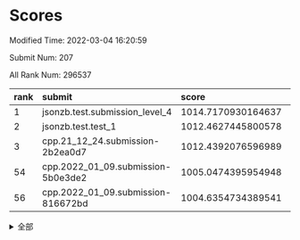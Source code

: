 # Scores

Modified Time: 2022-03-04 16:20:59

Submit Num: 207

All Rank Num: 296537

| rank |               submit               |       score        |       sigma        | pk_num |
| :--- | :--------------------------------- | :----------------- | :----------------- | :----- |
| 1    | jsonzb.test.submission_level_4     | 1014.7170930164637 | 0.8586334873958583 | 5733   |
| 2    | jsonzb.test.test_1                 | 1012.4627445800578 | 0.7917351005574077 | 5728   |
| 3    | cpp.21_12_24.submission-2b2ea0d7   | 1012.4392076596989 | 0.8091524943069491 | 5730   |
| 54   | cpp.2022_01_09.submission-5b0e3de2 | 1005.0474395954948 | 0.7164915351300326 | 5731   |
| 56   | cpp.2022_01_09.submission-816672bd | 1004.6354734389541 | 0.728362464970123  | 5729   |


<details>
<summary>全部</summary>

| rank |                 submit                 |       score        |       sigma        | pk_num |
| :--- | :------------------------------------- | :----------------- | :----------------- | :----- |
| 1    | jsonzb.test.submission_level_4         | 1014.7170930164637 | 0.8586334873958583 | 5733   |
| 2    | jsonzb.test.test_1                     | 1012.4627445800578 | 0.7917351005574077 | 5728   |
| 3    | cpp.21_12_24.submission-2b2ea0d7       | 1012.4392076596989 | 0.8091524943069491 | 5730   |
| 4    | gobigger.level_3.submission_level_3_29 | 1011.211996117491  | 0.7641260748900951 | 5728   |
| 5    | gobigger.level_3.submission_level_3_26 | 1011.0817935898497 | 0.7462164799893731 | 5729   |
| 6    | gobigger.level_3.submission_level_3_2  | 1011.0771129893674 | 0.7794260142190711 | 5729   |
| 7    | gobigger.level_3.submission_level_3_28 | 1011.0422043463404 | 0.7660715891777055 | 5731   |
| 8    | gobigger.level_3.submission_level_3_44 | 1010.8650060665337 | 0.7716226457590475 | 5732   |
| 9    | gobigger.level_3.submission_level_3_27 | 1010.8498470150796 | 0.7860338271291646 | 5727   |
| 10   | gobigger.level_3.submission_level_3_14 | 1010.7383324694271 | 0.7643564097678249 | 5731   |
| 11   | gobigger.level_3.submission_level_3_4  | 1010.6799178864092 | 0.7639293589900734 | 5736   |
| 12   | gobigger.level_3.submission_level_3_49 | 1010.6626454859706 | 0.7907507175222384 | 5735   |
| 13   | gobigger.level_3.submission_level_3_1  | 1010.6546120626386 | 0.7615877337377134 | 5733   |
| 14   | gobigger.level_3.submission_level_3_15 | 1010.548279196818  | 0.7898788458428676 | 5731   |
| 15   | gobigger.level_3.submission_level_3_10 | 1010.4861228766109 | 0.7558151969464371 | 5730   |
| 16   | gobigger.level_3.submission_level_3_35 | 1010.4566979147039 | 0.7907221424324695 | 5732   |
| 17   | gobigger.level_3.submission_level_3_41 | 1010.4308125884983 | 0.7528073766422713 | 5734   |
| 18   | gobigger.level_3.submission_level_3_46 | 1010.38203171272   | 0.7720195882042341 | 5732   |
| 19   | gobigger.level_3.submission_level_3_0  | 1010.3711572217    | 0.7769609001742892 | 5733   |
| 20   | gobigger.level_3.submission_level_3_3  | 1010.3409702169419 | 0.7485677204648498 | 5728   |
| 21   | gobigger.level_3.submission_level_3_6  | 1010.2595349403581 | 0.7540745233816242 | 5728   |
| 22   | gobigger.level_3.submission_level_3_34 | 1010.1794000297023 | 0.7641191005299502 | 5733   |
| 23   | gobigger.level_3.submission_level_3_7  | 1010.1478086251793 | 0.7648578289941721 | 5726   |
| 24   | gobigger.level_3.submission_level_3_33 | 1010.1459315185508 | 0.7717880880378566 | 5732   |
| 25   | gobigger.level_3.submission_level_3_8  | 1010.1270419180587 | 0.7537718535558101 | 5728   |
| 26   | gobigger.level_3.submission_level_3_31 | 1009.8892985581379 | 0.7689171530796244 | 5730   |
| 27   | gobigger.level_3.submission_level_3_47 | 1009.8833865812759 | 0.7526832081110585 | 5734   |
| 28   | gobigger.level_3.submission_level_3_20 | 1009.8409279206984 | 0.7439874037143069 | 5734   |
| 29   | gobigger.level_3.submission_level_3_16 | 1009.8193510444488 | 0.7565589104116118 | 5727   |
| 30   | gobigger.level_3.submission_level_3_45 | 1009.8079425617357 | 0.7812635391109521 | 5732   |
| 31   | gobigger.level_3.submission_level_3_19 | 1009.8001472242254 | 0.7676738546536858 | 5734   |
| 32   | gobigger.level_3.submission_level_3_21 | 1009.735345852129  | 0.7384591564916203 | 5723   |
| 33   | gobigger.level_3.submission_level_3_43 | 1009.720572830369  | 0.7649454464502204 | 5738   |
| 34   | gobigger.level_3.submission_level_3_13 | 1009.7095499215505 | 0.7573728491369801 | 5734   |
| 35   | gobigger.level_3.submission_level_3_32 | 1009.6607448424448 | 0.7419483910032012 | 5729   |
| 36   | gobigger.level_3.submission_level_3_25 | 1009.6179011060933 | 0.7615636964309492 | 5725   |
| 37   | gobigger.level_3.submission_level_3_24 | 1009.6089501072614 | 0.7603795276673943 | 5735   |
| 38   | gobigger.level_3.submission_level_3_37 | 1009.602998302749  | 0.7558179894799524 | 5730   |
| 39   | gobigger.level_3.submission_level_3_48 | 1009.580128697081  | 0.7507107267444404 | 5728   |
| 40   | gobigger.level_3.submission_level_3_38 | 1009.5619975991847 | 0.7333338220285015 | 5731   |
| 41   | gobigger.level_3.submission_level_3_30 | 1009.536833892579  | 0.7632507254160761 | 5733   |
| 42   | gobigger.level_3.submission_level_3_39 | 1009.3764328297817 | 0.7616625455882962 | 5731   |
| 43   | gobigger.level_3.submission_level_3_22 | 1009.309282895561  | 0.7533231306189638 | 5728   |
| 44   | gobigger.level_3.submission_level_3_42 | 1009.217589061514  | 0.7520006984947974 | 5729   |
| 45   | gobigger.level_3.submission_level_3_11 | 1009.1835117220893 | 0.7437711640619787 | 5729   |
| 46   | gobigger.level_3.submission_level_3_18 | 1009.1513436307214 | 0.7529350442959944 | 5728   |
| 47   | gobigger.level_3.submission_level_3_36 | 1009.1167290483434 | 0.7783144395294288 | 5731   |
| 48   | gobigger.level_3.submission_level_3_12 | 1009.1076283636672 | 0.7531345603225078 | 5730   |
| 49   | gobigger.level_3.submission_level_3_40 | 1008.9809669805454 | 0.7542749657300326 | 5729   |
| 50   | gobigger.level_3.submission_level_3_5  | 1008.6880440727082 | 0.7645916348436281 | 5726   |
| 51   | gobigger.level_3.submission_level_3_9  | 1008.1348323125205 | 0.7547996207327513 | 5729   |
| 52   | gobigger.level_3.submission_level_3_17 | 1008.0406105990756 | 0.7348848483704754 | 5726   |
| 53   | gobigger.level_3.submission_level_3_23 | 1007.3010088963171 | 0.722770571295357  | 5734   |
| 54   | cpp.2022_01_09.submission-5b0e3de2     | 1005.0474395954948 | 0.7164915351300326 | 5731   |
| 55   | gobigger.level_1.submission_level_1_47 | 1004.9662436666581 | 0.7442203388704353 | 5730   |
| 56   | cpp.2022_01_09.submission-816672bd     | 1004.6354734389541 | 0.728362464970123  | 5729   |
| 57   | gobigger.level_1.submission_level_1_27 | 1004.517733252775  | 0.7172597259015573 | 5733   |
| 58   | gobigger.level_1.submission_level_1_44 | 1004.3859936729234 | 0.7073537731186061 | 5732   |
| 59   | gobigger.level_1.submission_level_1_21 | 1004.3825774772664 | 0.7224860154876663 | 5737   |
| 60   | gobigger.level_1.submission_level_1_0  | 1004.3769884688625 | 0.7237080806249576 | 5733   |
| 61   | gobigger.level_1.submission_level_1_28 | 1004.3274333590621 | 0.7269047837804514 | 5729   |
| 62   | gobigger.level_1.submission_level_1_43 | 1004.3009643859853 | 0.7223690800791318 | 5729   |
| 63   | gobigger.level_1.submission_level_1_34 | 1004.2859289415159 | 0.7154329355307439 | 5730   |
| 64   | gobigger.level_1.submission_level_1_39 | 1004.0709847092968 | 0.7115486229858565 | 5733   |
| 65   | gobigger.level_1.submission_level_1_11 | 1004.0204945253392 | 0.709529441007786  | 5731   |
| 66   | gobigger.level_1.submission_level_1_1  | 1003.9940591542654 | 0.7158533984189823 | 5728   |
| 67   | gobigger.level_1.submission_level_1_38 | 1003.9833233817475 | 0.7176992946216753 | 5726   |
| 68   | gobigger.level_1.submission_level_1_32 | 1003.952654042255  | 0.7042631474498052 | 5726   |
| 69   | gobigger.level_1.submission_level_1_40 | 1003.8284737246328 | 0.6964591401187347 | 5735   |
| 70   | gobigger.level_1.submission_level_1_9  | 1003.7200809588968 | 0.7127059715890068 | 5723   |
| 71   | gobigger.level_1.submission_level_1_16 | 1003.715634542258  | 0.7167515402896492 | 5730   |
| 72   | gobigger.level_1.submission_level_1_5  | 1003.6782518452733 | 0.7216006582732406 | 5729   |
| 73   | gobigger.level_1.submission_level_1_29 | 1003.67471293146   | 0.7064493073601779 | 5731   |
| 74   | gobigger.level_1.submission_level_1_12 | 1003.6654321741374 | 0.7304052041778244 | 5734   |
| 75   | gobigger.level_1.submission_level_1_46 | 1003.6440951193882 | 0.7228625977073333 | 5729   |
| 76   | gobigger.level_1.submission_level_1_8  | 1003.6391056837236 | 0.717368085372761  | 5733   |
| 77   | gobigger.level_1.submission_level_1_20 | 1003.6346864542342 | 0.7201155145629609 | 5730   |
| 78   | gobigger.level_1.submission_level_1_49 | 1003.5624422386138 | 0.726994421382257  | 5726   |
| 79   | gobigger.level_1.submission_level_1_18 | 1003.5443513973329 | 0.7049491540368007 | 5734   |
| 80   | gobigger.level_1.submission_level_1_36 | 1003.5253582263285 | 0.7185024558470267 | 5727   |
| 81   | gobigger.level_1.submission_level_1_13 | 1003.5035370249294 | 0.7161139950142562 | 5729   |
| 82   | gobigger.level_1.submission_level_1_48 | 1003.4843953528566 | 0.7117129034612615 | 5730   |
| 83   | gobigger.level_1.submission_level_1_6  | 1003.4619443053214 | 0.7147436766590437 | 5729   |
| 84   | gobigger.level_1.submission_level_1_15 | 1003.4302073276672 | 0.7065749319074339 | 5733   |
| 85   | gobigger.level_1.submission_level_1_33 | 1003.4065542094103 | 0.724035029552762  | 5727   |
| 86   | gobigger.level_1.submission_level_1_4  | 1003.247869168997  | 0.7007645903427522 | 5730   |
| 87   | gobigger.level_1.submission_level_1_3  | 1003.1790301658559 | 0.7049851200653997 | 5730   |
| 88   | gobigger.level_1.submission_level_1_24 | 1003.1640377921136 | 0.7162829764438969 | 5732   |
| 89   | gobigger.level_1.submission_level_1_10 | 1003.1146266799713 | 0.7117036053633404 | 5728   |
| 90   | gobigger.level_1.submission_level_1_42 | 1003.1051318992766 | 0.7194829898407625 | 5730   |
| 91   | gobigger.level_1.submission_level_1_37 | 1002.9715188328104 | 0.7173576804241016 | 5725   |
| 92   | gobigger.level_1.submission_level_1_35 | 1002.9348379897781 | 0.7106866177159218 | 5729   |
| 93   | gobigger.level_1.submission_level_1_31 | 1002.8267588474989 | 0.7198729979472447 | 5724   |
| 94   | gobigger.level_1.submission_level_1_2  | 1002.795508318302  | 0.7115514393138929 | 5740   |
| 95   | gobigger.level_1.submission_level_1_22 | 1002.7556262028668 | 0.7105434743494295 | 5733   |
| 96   | gobigger.level_1.submission_level_1_14 | 1002.6161639996649 | 0.7213023872015866 | 5730   |
| 97   | gobigger.level_1.submission_level_1_45 | 1002.5092646580187 | 0.7083260950771848 | 5731   |
| 98   | gobigger.level_1.submission_level_1_26 | 1002.3528947015153 | 0.7166086402357666 | 5730   |
| 99   | gobigger.level_1.submission_level_1_25 | 1002.3496464479102 | 0.7213904505702347 | 5734   |
| 100  | gobigger.level_1.submission_level_1_17 | 1002.3453708624643 | 0.7080465571243404 | 5732   |
| 101  | gobigger.level_1.submission_level_1_41 | 1002.3168552214195 | 0.7095599048930913 | 5733   |
| 102  | gobigger.level_1.submission_level_1_19 | 1002.0993477834188 | 0.7097642943468877 | 5728   |
| 103  | gobigger.level_1.submission_level_1_7  | 1001.927095115009  | 0.7136171184093577 | 5732   |
| 104  | gobigger.level_1.submission_level_1_30 | 1001.7518907084475 | 0.7171887103418331 | 5730   |
| 105  | gobigger.level_1.submission_level_1_23 | 1000.963504965453  | 0.7125861130394456 | 5727   |
| 106  | gobigger.random.submission_random_45   | 997.4043806156799  | 0.7077810111362085 | 5733   |
| 107  | gobigger.random.submission_random_33   | 997.3064258396386  | 0.6980231462339942 | 5734   |
| 108  | gobigger.random.submission_random_47   | 997.2977542152283  | 0.7083594259540144 | 5733   |
| 109  | gobigger.random.submission_random_5    | 997.2427120572593  | 0.712212205811803  | 5729   |
| 110  | gobigger.random.submission_random_16   | 997.0097431172296  | 0.7058103475945411 | 5730   |
| 111  | gobigger.random.submission_random_26   | 997.0040796676078  | 0.7106484096620487 | 5731   |
| 112  | gobigger.random.submission_random_48   | 996.9930767471076  | 0.7074351335411417 | 5731   |
| 113  | gobigger.random.submission_random_29   | 996.9908624807357  | 0.7044500948073585 | 5734   |
| 114  | gobigger.random.submission_random_35   | 996.8507560910883  | 0.7058866135190092 | 5726   |
| 115  | gobigger.random.submission_random_7    | 996.7542929068376  | 0.7108743044595861 | 5730   |
| 116  | gobigger.random.submission_random_20   | 996.6870079733089  | 0.7161931495684997 | 5735   |
| 117  | gobigger.random.submission_random_37   | 996.5694010032956  | 0.7000030519851875 | 5733   |
| 118  | gobigger.random.submission_random_23   | 996.4922405731628  | 0.714587562497982  | 5732   |
| 119  | gobigger.random.submission_random_3    | 996.4337379862834  | 0.7069172406575652 | 5733   |
| 120  | gobigger.random.submission_random_2    | 996.4291560211238  | 0.7138063739607923 | 5727   |
| 121  | gobigger.random.submission_random_28   | 996.3506509669569  | 0.7114780783769834 | 5722   |
| 122  | gobigger.random.submission_random_6    | 996.2878357726582  | 0.7092765779897159 | 5729   |
| 123  | gobigger.random.submission_random_19   | 996.2766831146453  | 0.7164289019265745 | 5732   |
| 124  | gobigger.random.submission_random_17   | 996.2526691308459  | 0.7111484728325606 | 5726   |
| 125  | gobigger.random.submission_random_38   | 996.2202282159049  | 0.7194619916095831 | 5725   |
| 126  | gobigger.random.submission_random_15   | 996.1742362291899  | 0.7077222565057126 | 5733   |
| 127  | gobigger.random.submission_random_30   | 996.1702258453676  | 0.7102817126630855 | 5728   |
| 128  | gobigger.random.submission_random_8    | 996.1562322585521  | 0.7307124029730405 | 5734   |
| 129  | gobigger.random.submission_random_44   | 996.1397658307012  | 0.7146380081293868 | 5731   |
| 130  | gobigger.random.submission_random_32   | 996.0235807903564  | 0.7212250409235592 | 5729   |
| 131  | gobigger.random.submission_random_10   | 996.012873096305   | 0.7047603975365518 | 5734   |
| 132  | gobigger.random.submission_random_13   | 995.9886915608263  | 0.7251874976202209 | 5729   |
| 133  | gobigger.random.submission_random_9    | 995.924168648499   | 0.7088994584213517 | 5728   |
| 134  | gobigger.random.submission_random_4    | 995.9054408614905  | 0.6972286352137484 | 5729   |
| 135  | gobigger.random.submission_random_27   | 995.8644695077971  | 0.7176175959360129 | 5730   |
| 136  | gobigger.random.submission_random_24   | 995.8429169228052  | 0.7077529337538123 | 5724   |
| 137  | gobigger.random.submission_random_41   | 995.8171713114142  | 0.7109744672015024 | 5733   |
| 138  | gobigger.random.submission_random_31   | 995.8151214505427  | 0.7063389606862694 | 5730   |
| 139  | gobigger.random.submission_random_12   | 995.7459159584563  | 0.7072599633318404 | 5730   |
| 140  | gobigger.random.submission_random_46   | 995.6298580651986  | 0.7227188174230129 | 5731   |
| 141  | gobigger.random.submission_random_18   | 995.6274682330774  | 0.7142069096432986 | 5726   |
| 142  | gobigger.random.submission_random_11   | 995.6163529189431  | 0.7317918397960763 | 5729   |
| 143  | gobigger.random.submission_random_39   | 995.6131205970067  | 0.7166273220961623 | 5730   |
| 144  | gobigger.random.submission_random_21   | 995.6092200179406  | 0.7147117900207687 | 5726   |
| 145  | gobigger.random.submission_random_25   | 995.5834875393343  | 0.7041639093675718 | 5731   |
| 146  | gobigger.random.submission_random_43   | 995.5426013982797  | 0.7243318874426449 | 5736   |
| 147  | gobigger.random.submission_random_1    | 995.524445580461   | 0.7081603690006323 | 5730   |
| 148  | gobigger.random.submission_random_42   | 995.4649881869066  | 0.7164408407785532 | 5736   |
| 149  | gobigger.random.submission_random_22   | 995.3496115339162  | 0.7184427430197954 | 5732   |
| 150  | gobigger.random.submission_random_34   | 995.3323539728207  | 0.7198121471310491 | 5728   |
| 151  | gobigger.random.submission_random_14   | 995.2997941776468  | 0.7169747748387727 | 5727   |
| 152  | gobigger.random.submission_random_49   | 995.2694501406742  | 0.7157121270056378 | 5730   |
| 153  | gobigger.random.submission_random_36   | 995.0522996013057  | 0.7098208663090122 | 5728   |
| 154  | gobigger.random.submission_random_0    | 995.0006326675434  | 0.7155099563413914 | 5727   |
| 155  | gobigger.random.submission_random_40   | 994.8882891944079  | 0.7218086764574673 | 5735   |
| 156  | gobigger.level_2.submission_level_2_14 | 993.8417024537564  | 0.7233963328488856 | 5728   |
| 157  | gobigger.level_2.submission_level_2_38 | 993.6396194124595  | 0.7167371201136407 | 5727   |
| 158  | gobigger.level_2.submission_level_2_23 | 993.5563690559875  | 0.7269926145176802 | 5732   |
| 159  | gobigger.level_2.submission_level_2_28 | 993.5345576593602  | 0.7425923474372886 | 5725   |
| 160  | gobigger.level_2.submission_level_2_12 | 993.2406803290199  | 0.7386803010380426 | 5726   |
| 161  | gobigger.level_2.submission_level_2_39 | 993.1236164824129  | 0.7435634299075428 | 5733   |
| 162  | gobigger.level_2.submission_level_2_11 | 993.1006449373039  | 0.7226986908401342 | 5727   |
| 163  | gobigger.level_2.submission_level_2_41 | 993.0447225773663  | 0.7442335906986268 | 5735   |
| 164  | gobigger.level_2.submission_level_2_49 | 993.0167322512339  | 0.7463063686117601 | 5735   |
| 165  | gobigger.level_2.submission_level_2_40 | 992.9459534282179  | 0.7499249002855948 | 5731   |
| 166  | gobigger.level_2.submission_level_2_7  | 992.9002406965924  | 0.7489392422671911 | 5729   |
| 167  | gobigger.level_2.submission_level_2_33 | 992.8990814023817  | 0.7658613099967895 | 5728   |
| 168  | gobigger.level_2.submission_level_2_17 | 992.7849130436068  | 0.7541918818619993 | 5730   |
| 169  | gobigger.level_2.submission_level_2_19 | 992.7824432071275  | 0.7352866530588189 | 5731   |
| 170  | gobigger.level_2.submission_level_2_4  | 992.6231194804826  | 0.7351097884549812 | 5732   |
| 171  | gobigger.level_2.submission_level_2_44 | 992.6173573477395  | 0.7498952688357742 | 5727   |
| 172  | gobigger.level_2.submission_level_2_18 | 992.474169499516   | 0.7387323260609092 | 5722   |
| 173  | gobigger.level_2.submission_level_2_48 | 992.4635860669316  | 0.7685841131736995 | 5728   |
| 174  | gobigger.level_2.submission_level_2_36 | 992.3745662205846  | 0.7558687507292008 | 5726   |
| 175  | gobigger.level_2.submission_level_2_0  | 992.3518922175192  | 0.7303763058505557 | 5732   |
| 176  | gobigger.level_2.submission_level_2_21 | 992.3338189171687  | 0.7554051419163808 | 5730   |
| 177  | gobigger.level_2.submission_level_2_20 | 992.3038488393996  | 0.7359728502249266 | 5732   |
| 178  | gobigger.level_2.submission_level_2_5  | 992.139095236957   | 0.769186252585468  | 5732   |
| 179  | gobigger.level_2.submission_level_2_31 | 992.0969545578712  | 0.7453542322860051 | 5729   |
| 180  | gobigger.level_2.submission_level_2_2  | 991.9539278445596  | 0.73805629962359   | 5730   |
| 181  | gobigger.level_2.submission_level_2_1  | 991.9033634357341  | 0.7335525431090288 | 5727   |
| 182  | gobigger.level_2.submission_level_2_3  | 991.7352175880287  | 0.7488461123783653 | 5729   |
| 183  | gobigger.level_2.submission_level_2_45 | 991.7234852565555  | 0.7269622018330029 | 5731   |
| 184  | gobigger.level_2.submission_level_2_15 | 991.641363633618   | 0.7431792639265158 | 5730   |
| 185  | gobigger.level_2.submission_level_2_10 | 991.5818062498162  | 0.7484742609342411 | 5727   |
| 186  | gobigger.level_2.submission_level_2_22 | 991.5720442067345  | 0.750766523442401  | 5724   |
| 187  | gobigger.level_2.submission_level_2_35 | 991.4986052833275  | 0.7522361656010469 | 5731   |
| 188  | gobigger.level_2.submission_level_2_34 | 991.4359646626365  | 0.7526570612335548 | 5731   |
| 189  | gobigger.level_2.submission_level_2_13 | 991.390760317009   | 0.748925317723263  | 5732   |
| 190  | gobigger.level_2.submission_level_2_37 | 991.2788685650388  | 0.7408145892536394 | 5731   |
| 191  | gobigger.level_2.submission_level_2_29 | 991.2121765035029  | 0.7580998946988166 | 5733   |
| 192  | gobigger.level_2.submission_level_2_6  | 991.1255581971815  | 0.7448380004510011 | 5733   |
| 193  | gobigger.level_2.submission_level_2_25 | 991.120724407332   | 0.7604968986579961 | 5729   |
| 194  | gobigger.level_2.submission_level_2_16 | 991.0995098697409  | 0.7548562521624813 | 5732   |
| 195  | gobigger.level_2.submission_level_2_24 | 991.0505718077719  | 0.7445422377413049 | 5729   |
| 196  | gobigger.level_2.submission_level_2_26 | 990.9954160198212  | 0.7700187683895859 | 5731   |
| 197  | gobigger.level_2.submission_level_2_46 | 990.8514967807357  | 0.7632639375268875 | 5733   |
| 198  | gobigger.level_2.submission_level_2_9  | 990.7922983565833  | 0.7635204645520459 | 5732   |
| 199  | gobigger.level_2.submission_level_2_32 | 990.6862912083704  | 0.7566137822381581 | 5734   |
| 200  | gobigger.level_2.submission_level_2_27 | 990.6662466162516  | 0.7611352282578641 | 5728   |
| 201  | gobigger.level_2.submission_level_2_30 | 990.6373172321     | 0.7634693480194823 | 5730   |
| 202  | gobigger.level_2.submission_level_2_47 | 990.5475099241868  | 0.7563671774151017 | 5728   |
| 203  | gobigger.level_2.submission_level_2_8  | 989.9063098839041  | 0.758471662071189  | 5730   |
| 204  | gobigger.level_2.submission_level_2_43 | 989.8827436244198  | 0.7899820729016067 | 5726   |
| 205  | gobigger.level_2.submission_level_2_42 | 989.3865613360452  | 0.7783798326415284 | 5734   |
| 206  | gobigger.none.submission_none_0        | 978.5635841501098  | 1.1621773303775158 | 5735   |
| 207  | gobigger.none.submission_none_1        | 976.2966662312308  | 1.51648269785329   | 5725   |

</details>